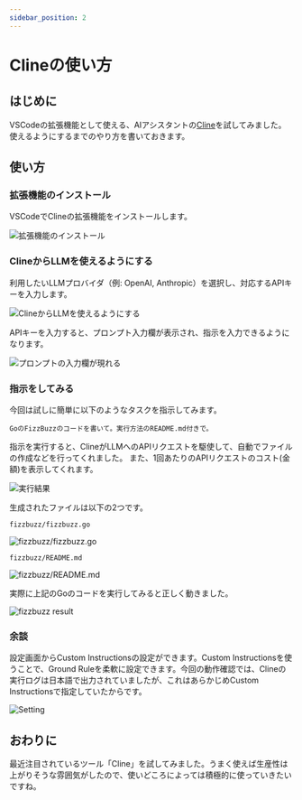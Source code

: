 ```yaml
---
sidebar_position: 2
---
```


# Clineの使い方

## はじめに

VSCodeの拡張機能として使える、AIアシスタントの[Cline](https://github.com/cline/cline)を試してみました。使えるようにするまでのやり方を書いておきます。



## 使い方

### 拡張機能のインストール

VSCodeでClineの拡張機能をインストールします。

![拡張機能のインストール](./img/cline-install.png)

### ClineからLLMを使えるようにする

利用したいLLMプロバイダ（例: OpenAI, Anthropic）を選択し、対応するAPIキーを入力します。

![ClineからLLMを使えるようにする](./img/auth.png)

APIキーを入力すると、プロンプト入力欄が表示され、指示を入力できるようになります。

![プロンプトの入力欄が現れる](./img/prompt.png)



### 指示をしてみる

今回は試しに簡単に以下のようなタスクを指示してみます。

```
GoのFizzBuzzのコードを書いて。実行方法のREADME.md付きで。
```

指示を実行すると、ClineがLLMへのAPIリクエストを駆使して、自動でファイルの作成などを行ってくれました。
また、1回あたりのAPIリクエストのコスト(金額)を表示してくれます。


![実行結果](./img/result.png)


生成されたファイルは以下の2つです。

`fizzbuzz/fizzbuzz.go`

![fizzbuzz/fizzbuzz.go](./img/fizzbuzz.png)

`fizzbuzz/README.md`

![fizzbuzz/README.md](./img/readme.png)


実際に上記のGoのコードを実行してみると正しく動きました。

![fizzbuzz result](./img/fizzbuzz-result.png)



### 余談

設定画面からCustom Instructionsの設定ができます。Custom Instructionsを使うことで、Ground Ruleを柔軟に設定できます。今回の動作確認では、Clineの実行ログは日本語で出力されていましたが、これはあらかじめCustom Instructionsで指定していたからです。

![Setting](./img/setting.png)




## おわりに

最近注目されているツール「Cline」を試してみました。うまく使えば生産性は上がりそうな雰囲気がしたので、使いどころによっては積極的に使っていきたいですね。
